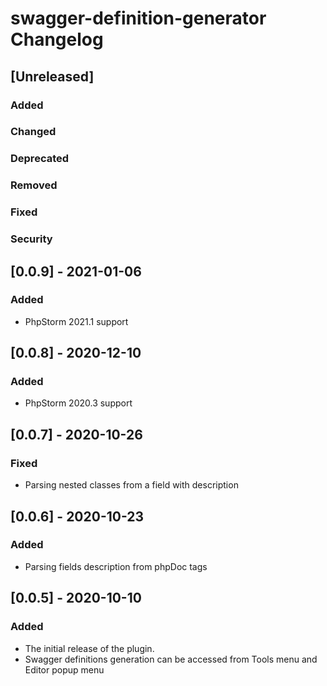 <!-- Keep a Changelog guide -> https://keepachangelog.com -->

# swagger-definition-generator Changelog

## [Unreleased]
### Added

### Changed

### Deprecated

### Removed

### Fixed

### Security

## [0.0.9] - 2021-01-06
### Added
- PhpStorm 2021.1 support

## [0.0.8] - 2020-12-10
### Added
- PhpStorm 2020.3 support

## [0.0.7] - 2020-10-26
### Fixed
- Parsing nested classes from a field with description

## [0.0.6] - 2020-10-23
### Added
- Parsing fields description from phpDoc tags

## [0.0.5] - 2020-10-10
### Added
- The initial release of the plugin.
- Swagger definitions generation can be accessed from Tools menu and Editor popup menu



